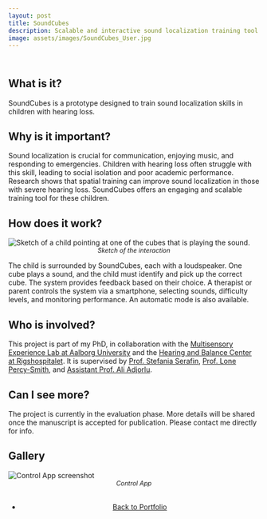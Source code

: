 ```yaml
---
layout: post
title: SoundCubes
description: Scalable and interactive sound localization training tool
image: assets/images/SoundCubes_User.jpg
---
```


<!-- Main -->
<div id="main" class="alt">

<!-- One -->
<section id="one">
	<div class="inner">
		<header class="major">
			<!-- <h1>SoundCubes</h1> -->
		</header>
<!-- 
<span class="image main"><img src="{% link assets/images/ChildPointCubes.jpg %}" alt="AI generated image of a child pointing at cubes"/></span> -->

<!-- Content -->

<h2>What is it?</h2>
<p>SoundCubes is a prototype designed to train sound localization skills in children with hearing loss.</p>

<h2>Why is it important?</h2>
<p>Sound localization is crucial for communication, enjoying music, and responding to emergencies. Children with hearing loss often struggle with this skill, leading to social isolation and poor academic performance. Research shows that spatial training can improve sound localization in those with severe hearing loss. SoundCubes offers an engaging and scalable training tool for these children.</p>

<h2>How does it work?</h2>
<p><span class="image right"><img src="{% link assets/images/SoundCubes_Sketch.png %}" alt="Sketch of a child pointing at one of the cubes that is playing the sound."/><br><em style="display: block; text-align: center; font-size: 0.9em;">Sketch of the interaction</em></span></p>
<p>The child is surrounded by SoundCubes, each with a loudspeaker. One cube plays a sound, and the child must identify and pick up the correct cube. The system provides feedback based on their choice. A therapist or parent controls the system via a smartphone, selecting sounds, difficulty levels, and monitoring performance. An automatic mode is also available.</p>

<h2>Who is involved?</h2>
<p>This project is part of my PhD, in collaboration with the <a href="https://melcph.create.aau.dk">Multisensory Experience Lab at Aalborg University</a> and the <a href="https://www.rigshospitalet.dk/english/departments/centre-of-head-and-orthopaedics/department-of-otorhinolaryngology-head-and-neck-surgery-and-audiology/Centres-and-Units/Pages/Copenhagen-Hearing-and-Balance-Centre.aspx">Hearing and Balance Center at Rigshospitalet</a>. It is supervised by <a href="https://vbn.aau.dk/en/persons/107881">Prof. Stefania Serafin</a>, <a href="https://research.regionh.dk/da/persons/lone-marianne-percy-smith">Prof. Lone Percy-Smith</a>, and <a href="https://vbn.aau.dk/en/persons/adj">Assistant Prof. Ali Adjorlu</a>.</p>

<h2>Can I see more?</h2>
<p>The project is currently in the evaluation phase. More details will be shared once the manuscript is accepted for publication. Please contact me directly for info.</p>

<h2>Gallery</h2>
<span class="image fit" style="max-width: 200px;"><img src="{% link assets/images/SoundCubesControllerApp.jpg %}" alt="Control App screenshot"/><br><em style="display: block; text-align: center; font-size: 0.9em;">Control App</em></span>

<br>
<div style="text-align: center;">
	<ul class="actions">
		<li><a href="Portfolio.html" class="button">Back to Portfolio</a></li>
	</ul>
</div>

